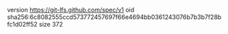 version https://git-lfs.github.com/spec/v1
oid sha256:6c8082555ccd573772457697f66e4694bb0361243076b7b3b7f28bfc1d02ff52
size 372
